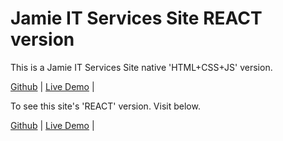 # Jamie IT Services Site REACT version

This is a Jamie IT Services Site native 'HTML+CSS+JS' version.

[Github](https://github.com/JamieChen007/Jamie_IT_Services_site) | [Live Demo](https://jamieitservices.netlify.app/html/) |

To see this site's 'REACT' version. Visit below.

[Github](https://github.com/JamieChen007/Jamie_IT_Services_site_React) | [Live Demo](https://jamieitservicesreact.netlify.app/) |
